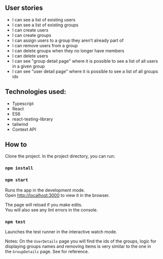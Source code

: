 ## User stories

- I can see a list of existing users
- I can see a list of existing groups
- I can create users
- I can create groups
- I can assign users to a group they aren’t already part of
- I can remove users from a group
- I can delete groups when they no longer have members
- I can delete users
- I can see "group detail page" where it is possible to see a list of all users in a given group
- I can see "user detail page" where it is possible to see a list of all groups ids

## Technologies used:

- Typescript
- React
- ES6
- react-testing-library
- tailwind
- Context API

## How to

Clone the project. In the project directory, you can run:

### `npm install`

### `npm start`

Runs the app in the development mode.\
Open [http://localhost:3000](http://localhost:3000) to view it in the browser.

The page will reload if you make edits.\
You will also see any lint errors in the console.

### `npm test`

Launches the test runner in the interactive watch mode.

Notes: On the `UserDetails` page you will find the ids of the groups, logic for displaying groups names and removing items is very similar to the one in the `GroupDetails` page. See for reference.

